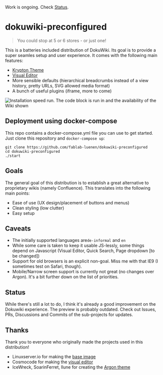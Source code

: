 Work is ongoing. Check [Status](#status). 

# dokuwiki-preconfigured

> You could stop at 5 or 6 stores - or just  one!

This is a batteries included distribution of DokuWiki. Its goal is to provide a super seamles setup and user experience. It comes with the following main features:

- [Krypton Theme](https://github.com/FabLab-Luenen/dokuwiki-krypton)
- [Visual Editor](https://github.com/FabLab-Luenen/dokuwiki-visual-editor)
- More sensible defaults (hierarchical breadcrumbs instead of a view history, pretty URLs, SVG allowed media format)
- A bunch of useful plugins (iframe, more to come)

![Installation speed run. The code block is run in and the availability of the Wiki shown](https://i.imgur.com/DxJvmRL.gif)

## Deployment using docker-compose

This repo contains a docker-compose.yml file you can use to get started. Just clone this repository and `docker-compose up`:

```
git clone https://github.com/fablab-luenen/dokuwiki-preconfigured
cd dokuwiki-preconfigured
./start
```

## Goals

The general goal of this distribution is to establish a great alternative to proprietary wikis (namely Confluence). This translates into the following main points:

- Ease of use (UX design/placement of buttons and menus)
- Clean styling (low clutter)
- Easy setup

## Caveats

- The initially supported languages are`de-informal` and `en`
- While some care is taken to keep it usable JS-lessly, some things depend on Javascript (Visual Editor, Quick Search, Page dropdown [to be changed])
- Support for old browsers is an explicit non-goal. Miss me with that IE9 (I sometimes test on Safari, though). 
- Mobile/Narrow screen support is currently not great (no changes over Argon). It's a bit further down on the list of priorities. 

## Status

While there's still a lot to do, I think it's already a good improvement on the Dokuwiki experience. The preview is probably outdated. Check out Issues, PRs, Discussions and Commits of the sub-projects for updates.  

## Thanks

Thank you to everyone who originally made the projects used in this distribution!

- Linuxserver.io for making the [base image](https://github.com/linuxserver/docker-dokuwiki)
- Cosmocode for making the [visual editor](https://github.com/cosmocode/dokuwiki-plugin-prosemirror)
- IceWreck, SoarinFerret, llune for creating the [Argon theme](https://github.com/IceWreck/Argon-Dokuwiki-Template)
